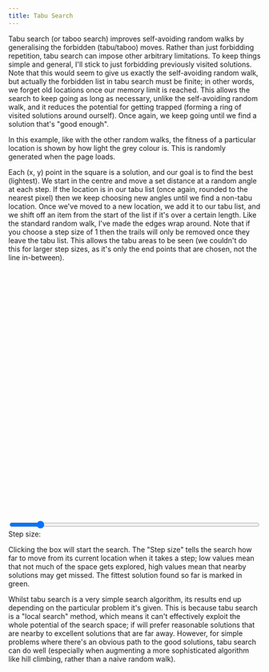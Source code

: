 ```yaml
---
title: Tabu Search
---
```

Tabu search (or taboo search) improves self-avoiding random walks by generalising the forbidden (tabu/taboo) moves. Rather than just forbidding repetition, tabu search can impose other arbitrary limitations. To keep things simple and general, I'll stick to just forbidding previously visited solutions. Note that this would seem to give us exactly the self-avoiding random walk, but actually the forbidden list in tabu search must be finite; in other words, we forget old locations once our memory limit is reached. This allows the search to keep going as long as necessary, unlike the self-avoiding random walk, and it reduces the potential for getting trapped (forming a ring of visited solutions around ourself). Once again, we keep going until we find a solution that's "good enough".

In this example, like with the other random walks, the fitness of a particular location is shown by how light the grey colour is. This is randomly generated when the page loads.

Each (x, y) point in the square is a solution, and our goal is to find the best (lightest). We start in the centre and move a set distance at a random angle at each step. If the location is in our tabu list (once again, rounded to the nearest pixel) then we keep choosing new angles until we find a non-tabu location. Once we've moved to a new location, we add it to our tabu list, and we shift off an item from the start of the list if it's over a certain length. Like the standard random walk, I've made the edges wrap around. Note that if you choose a step size of 1 then the trails will only be removed once they leave the tabu list. This allows the tabu areas to be seen (we couldn't do this for larger step sizes, as it's only the end points that are chosen, not the line in-between).

<div id="tabu_playfield" style="width: 500px; height: 500px;"></div>
<form action="#" type="get">
<div>
  <input type="range" name="_" id="tabu_step" min="1" max="10" value="2" style="width: 500px;" />
  <label for="tabu_step">Step size:</label>&nbsp;&nbsp;<a href="#" id="tabu_step_display"></a>
</div>
</form>
<script src="/js/jquery.js"></script>
<script src="/js/jquery_svg.js"></script>
<script src="/js/underscore.js"></script>
<script src="/js/optimisation/tabu.js"></script>

Clicking the box will start the search. The "Step size" tells the search how far to move from its current location when it takes a step; low values mean that not much of the space gets explored, high values mean that nearby solutions may get missed. The fittest solution found so far is marked in green.

Whilst tabu search is a very simple search algorithm, its results end up depending on the particular problem it's given. This is because tabu search is a "local search" method, which means it can't effectively exploit the whole potential of the search space; if will prefer reasonable solutions that are nearby to  excellent solutions that are far away. However, for simple problems where there's an obvious path to the good solutions, tabu search can do well (especially when augmenting a more sophisticated algorithm like hill climbing, rather than a naive random walk).
